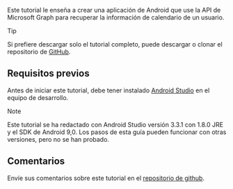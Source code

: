 <!-- markdownlint-disable MD002 MD041 -->

Este tutorial le enseña a crear una aplicación de Android que use la API de Microsoft Graph para recuperar la información de calendario de un usuario.

> [!TIP]
> Si prefiere descargar solo el tutorial completo, puede descargar o clonar el repositorio de [GitHub](https://github.com/microsoftgraph/msgraph-training-android).

## <a name="prerequisites"></a>Requisitos previos

Antes de iniciar este tutorial, debe tener instalado [Android Studio](https://developer.android.com/studio/) en el equipo de desarrollo.

> [!NOTE]
> Este tutorial se ha redactado con Android Studio versión 3.3.1 con 1.8.0 JRE y el SDK de Android 9,0. Los pasos de esta guía pueden funcionar con otras versiones, pero no se han probado.

## <a name="feedback"></a>Comentarios

Envíe sus comentarios sobre este tutorial en el [repositorio de github](https://github.com/microsoftgraph/msgraph-training-android).